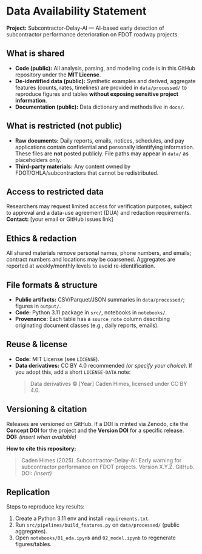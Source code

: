 # Data Availability Statement

**Project:** Subcontractor-Delay-AI — AI-based early detection of subcontractor performance deterioration on FDOT roadway projects.

## What is shared
- **Code (public):** All analysis, parsing, and modeling code is in this GitHub repository under the **MIT License**.
- **De-identified data (public):** Synthetic examples and derived, aggregate features (counts, rates, timelines) are provided in `data/processed/` to reproduce figures and tables **without exposing sensitive project information**.
- **Documentation (public):** Data dictionary and methods live in `docs/`.

## What is restricted (not public)
- **Raw documents:** Daily reports, emails, notices, schedules, and pay applications contain confidential and personally identifying information. These files are **not** posted publicly. File paths may appear in `data/` as placeholders only.
- **Third-party materials:** Any content owned by FDOT/OHLA/subcontractors that cannot be redistributed.

## Access to restricted data
Researchers may request limited access for verification purposes, subject to approval and a data-use agreement (DUA) and redaction requirements.  
**Contact:** [your email or GitHub issues link]

## Ethics & redaction
All shared materials remove personal names, phone numbers, and emails; contract numbers and locations may be coarsened. Aggregates are reported at weekly/monthly levels to avoid re-identification.

## File formats & structure
- **Public artifacts:** CSV/Parquet/JSON summaries in `data/processed/`; figures in `output/`.
- **Code:** Python 3.11 package in `src/`, notebooks in `notebooks/`.
- **Provenance:** Each table has a `source_note` column describing originating document classes (e.g., daily reports, emails).

## Reuse & license
- **Code:** MIT License (see `LICENSE`).
- **Data derivatives:** CC BY 4.0 recommended *(or specify your choice)*. If you adopt this, add a short `LICENSE-DATA` note:
  > Data derivatives © [Year] Caden Himes, licensed under CC BY 4.0.

## Versioning & citation
Releases are versioned on GitHub. If a DOI is minted via Zenodo, cite the **Concept DOI** for the project and the **Version DOI** for a specific release.  
**DOI:** *(insert when available)*

**How to cite this repository:**
> Caden Himes (2025). Subcontractor-Delay-AI: Early warning for subcontractor performance on FDOT projects. Version X.Y.Z. GitHub. DOI: *(insert)*

## Replication
Steps to reproduce key results:
1. Create a Python 3.11 env and install `requirements.txt`.
2. Run `src/pipelines/build_features.py` on `data/processed/` (public aggregates).
3. Open `notebooks/01_eda.ipynb` and `02_model.ipynb` to regenerate figures/tables.

